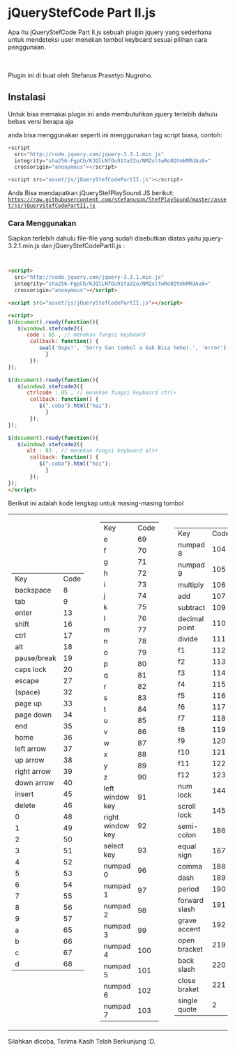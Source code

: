 # jQueryStefCode Part II.js
Apa Itu jQueryStefCode Part II.js sebuah plugin jquery yang sederhana untuk mendeteksi user menekan tombol keyboard sesuai pilihan cara penggunaan.<br>

<br>
<br>
Plugin ini di buat oleh Stefanus Prasetyo Nugroho.

## Instalasi
Untuk bisa memakai plugin ini anda membutuhkan jquery terlebih dahulu bebas versi berapa aja<br>


anda  bisa menggunakan seperti ini menggunakan tag script biasa, contoh:


```javascript
<script
  src="http://code.jquery.com/jquery-3.3.1.min.js"
  integrity="sha256-FgpCb/KJQlLNfOu91ta32o/NMZxltwRo8QtmkMRdAu8="
  crossorigin="anonymous"></script>

<script src="asset/js/jQueryStefCodePartII.js"></script>
```

Anda Bisa mendapatkan jQueryStefPlaySound.JS berikut:<br>
<code>https://raw.githubusercontent.com/stefanuspn/StefPlaySound/master/asset/js/jQueryStefCodePartII.js</code>

### Cara Menggunakan
Siapkan terlebih dahulu file-file yang sudah disebutkan diatas yaitu jquery-3.2.1.min.js dan jQueryStefCodePartII.js :<br>

```html


<script>
  src="http://code.jquery.com/jquery-3.3.1.min.js"
  integrity="sha256-FgpCb/KJQlLNfOu91ta32o/NMZxltwRo8QtmkMRdAu8="
  crossorigin="anonymous"></script>

<script src="asset/js/jQueryStefCodePartII.js"></script>

<script>
$(document).ready(function(){
   $(window).stefcode2({
      code : 65 , // menekan fungsi keyboard
       callback: function() {
          swal('Oops!', 'Sorry Gan tombol a Gak Bisa hehe!.', 'error'); setTimeout(1000);
            }
       });
});

$(document).ready(function(){
   $(window).stefcode2({
      ctrlcode : 85 , // menekan fungsi keyboard ctrl+
       callback: function() {
          $(".coba").html("hai");
            }
       });
});

$(document).ready(function(){
   $(window).stefcode2({
      alt : 83 , // menekan fungsi keyboard alt+
       callback: function() {
          $(".coba").html("hai");
            }
       });
});
</script>
```
 <p style="text-align: justify;">Berikut ini adalah kode lengkap untuk masing-masing tombol</p>
    <table>
        <tbody>
            <tr>
                <td>
                    <table>
                        <tbody>
                            <tr>
                                <td>Key</td>
                                <td>Code</td>
                            </tr>
                            <tr>
                                <td>backspace</td>
                                <td>8</td>
                            </tr>
                            <tr>
                                <td>tab</td>
                                <td>9</td>
                            </tr>
                            <tr>
                                <td>enter</td>
                                <td>13</td>
                            </tr>
                            <tr>
                                <td>shift</td>
                                <td>16</td>
                            </tr>
                            <tr>
                                <td>ctrl</td>
                                <td>17</td>
                            </tr>
                            <tr>
                                <td>alt</td>
                                <td>18</td>
                            </tr>
                            <tr>
                                <td>pause/break</td>
                                <td>19</td>
                            </tr>
                            <tr>
                                <td>caps lock</td>
                                <td>20</td>
                            </tr>
                            <tr>
                                <td>escape</td>
                                <td>27</td>
                            </tr>
                            <tr>
                                <td>(space)</td>
                                <td>32</td>
                            </tr>
                            <tr>
                                <td>page up</td>
                                <td>33</td>
                            </tr>
                            <tr>
                                <td>page down</td>
                                <td>34</td>
                            </tr>
                            <tr>
                                <td>end</td>
                                <td>35</td>
                            </tr>
                            <tr>
                                <td>home</td>
                                <td>36</td>
                            </tr>
                            <tr>
                                <td>left arrow</td>
                                <td>37</td>
                            </tr>
                            <tr>
                                <td>up arrow</td>
                                <td>38</td>
                            </tr>
                            <tr>
                                <td>right arrow</td>
                                <td>39</td>
                            </tr>
                            <tr>
                                <td>down arrow</td>
                                <td>40</td>
                            </tr>
                            <tr>
                                <td>insert</td>
                                <td>45</td>
                            </tr>
                            <tr>
                                <td>delete</td>
                                <td>46</td>
                            </tr>
                            <tr>
                                <td>0</td>
                                <td>48</td>
                            </tr>
                            <tr>
                                <td>1</td>
                                <td>49</td>
                            </tr>
                            <tr>
                                <td>2</td>
                                <td>50</td>
                            </tr>
                            <tr>
                                <td>3</td>
                                <td>51</td>
                            </tr>
                            <tr>
                                <td>4</td>
                                <td>52</td>
                            </tr>
                            <tr>
                                <td>5</td>
                                <td>53</td>
                            </tr>
                            <tr>
                                <td>6</td>
                                <td>54</td>
                            </tr>
                            <tr>
                                <td>7</td>
                                <td>55</td>
                            </tr>
                            <tr>
                                <td>8</td>
                                <td>56</td>
                            </tr>
                            <tr>
                                <td>9</td>
                                <td>57</td>
                            </tr>
                            <tr>
                                <td>a</td>
                                <td>65</td>
                            </tr>
                            <tr>
                                <td>b</td>
                                <td>66</td>
                            </tr>
                            <tr>
                                <td>c</td>
                                <td>67</td>
                            </tr>
                            <tr>
                                <td>d</td>
                                <td>68</td>
                            </tr>
                        </tbody>
                    </table>
                </td>
                <td>&nbsp;</td>
                <td>
                    <table>
                        <tbody>
                            <tr>
                                <td>Key</td>
                                <td>Code</td>
                            </tr>
                            <tr>
                                <td>e</td>
                                <td>69</td>
                            </tr>
                            <tr>
                                <td>f</td>
                                <td>70</td>
                            </tr>
                            <tr>
                                <td>g</td>
                                <td>71</td>
                            </tr>
                            <tr>
                                <td>h</td>
                                <td>72</td>
                            </tr>
                            <tr>
                                <td>i</td>
                                <td>73</td>
                            </tr>
                            <tr>
                                <td>j</td>
                                <td>74</td>
                            </tr>
                            <tr>
                                <td>k</td>
                                <td>75</td>
                            </tr>
                            <tr>
                                <td>l</td>
                                <td>76</td>
                            </tr>
                            <tr>
                                <td>m</td>
                                <td>77</td>
                            </tr>
                            <tr>
                                <td>n</td>
                                <td>78</td>
                            </tr>
                            <tr>
                                <td>o</td>
                                <td>79</td>
                            </tr>
                            <tr>
                                <td>p</td>
                                <td>80</td>
                            </tr>
                            <tr>
                                <td>q</td>
                                <td>81</td>
                            </tr>
                            <tr>
                                <td>r</td>
                                <td>82</td>
                            </tr>
                            <tr>
                                <td>s</td>
                                <td>83</td>
                            </tr>
                            <tr>
                                <td>t</td>
                                <td>84</td>
                            </tr>
                            <tr>
                                <td>u</td>
                                <td>85</td>
                            </tr>
                            <tr>
                                <td>v</td>
                                <td>86</td>
                            </tr>
                            <tr>
                                <td>w</td>
                                <td>87</td>
                            </tr>
                            <tr>
                                <td>x</td>
                                <td>88</td>
                            </tr>
                            <tr>
                                <td>y</td>
                                <td>89</td>
                            </tr>
                            <tr>
                                <td>z</td>
                                <td>90</td>
                            </tr>
                            <tr>
                                <td>left window key</td>
                                <td>91</td>
                            </tr>
                            <tr>
                                <td>right window key</td>
                                <td>92</td>
                            </tr>
                            <tr>
                                <td>select key</td>
                                <td>93</td>
                            </tr>
                            <tr>
                                <td>numpad 0</td>
                                <td>96</td>
                            </tr>
                            <tr>
                                <td>numpad 1</td>
                                <td>97</td>
                            </tr>
                            <tr>
                                <td>numpad 2</td>
                                <td>98</td>
                            </tr>
                            <tr>
                                <td>numpad 3</td>
                                <td>99</td>
                            </tr>
                            <tr>
                                <td>numpad 4</td>
                                <td>100</td>
                            </tr>
                            <tr>
                                <td>numpad 5</td>
                                <td>101</td>
                            </tr>
                            <tr>
                                <td>numpad 6</td>
                                <td>102</td>
                            </tr>
                            <tr>
                                <td>numpad 7</td>
                                <td>103</td>
                            </tr>
                        </tbody>
                    </table>
                </td>
                <td>&nbsp;</td>
                <td>
                    <table>
                        <tbody>
                            <tr>
                                <td>Key</td>
                                <td>Code</td>
                            </tr>
                            <tr>
                                <td>numpad 8</td>
                                <td>104</td>
                            </tr>
                            <tr>
                                <td>numpad 9</td>
                                <td>105</td>
                            </tr>
                            <tr>
                                <td>multiply</td>
                                <td>106</td>
                            </tr>
                            <tr>
                                <td>add</td>
                                <td>107</td>
                            </tr>
                            <tr>
                                <td>subtract</td>
                                <td>109</td>
                            </tr>
                            <tr>
                                <td>decimal point</td>
                                <td>110</td>
                            </tr>
                            <tr>
                                <td>divide</td>
                                <td>111</td>
                            </tr>
                            <tr>
                                <td>f1</td>
                                <td>112</td>
                            </tr>
                            <tr>
                                <td>f2</td>
                                <td>113</td>
                            </tr>
                            <tr>
                                <td>f3</td>
                                <td>114</td>
                            </tr>
                            <tr>
                                <td>f4</td>
                                <td>115</td>
                            </tr>
                            <tr>
                                <td>f5</td>
                                <td>116</td>
                            </tr>
                            <tr>
                                <td>f6</td>
                                <td>117</td>
                            </tr>
                            <tr>
                                <td>f7</td>
                                <td>118</td>
                            </tr>
                            <tr>
                                <td>f8</td>
                                <td>119</td>
                            </tr>
                            <tr>
                                <td>f9</td>
                                <td>120</td>
                            </tr>
                            <tr>
                                <td>f10</td>
                                <td>121</td>
                            </tr>
                            <tr>
                                <td>f11</td>
                                <td>122</td>
                            </tr>
                            <tr>
                                <td>f12</td>
                                <td>123</td>
                            </tr>
                            <tr>
                                <td>num lock</td>
                                <td>144</td>
                            </tr>
                            <tr>
                                <td>scroll lock</td>
                                <td>145</td>
                            </tr>
                            <tr>
                                <td>semi-colon</td>
                                <td>186</td>
                            </tr>
                            <tr>
                                <td>equal sign</td>
                                <td>187</td>
                            </tr>
                            <tr>
                                <td>comma</td>
                                <td>188</td>
                            </tr>
                            <tr>
                                <td>dash</td>
                                <td>189</td>
                            </tr>
                            <tr>
                                <td>period</td>
                                <td>190</td>
                            </tr>
                            <tr>
                                <td>forward slash</td>
                                <td>191</td>
                            </tr>
                            <tr>
                                <td>grave accent</td>
                                <td>192</td>
                            </tr>
                            <tr>
                                <td>open bracket</td>
                                <td>219</td>
                            </tr>
                            <tr>
                                <td>back slash</td>
                                <td>220</td>
                            </tr>
                            <tr>
                                <td>close braket</td>
                                <td>221</td>
                            </tr>
                            <tr>
                                <td>single quote</td>
                                <td>2</td>
                            </tr>
                        </tbody>
                    </table>
                </td>
            </tr>
        </tbody>
    </table>
    <p style="text-align: justify;">Silahkan dicoba, Terima Kasih Telah Berkunjung :D.</p>
    <p>&nbsp;</p>
